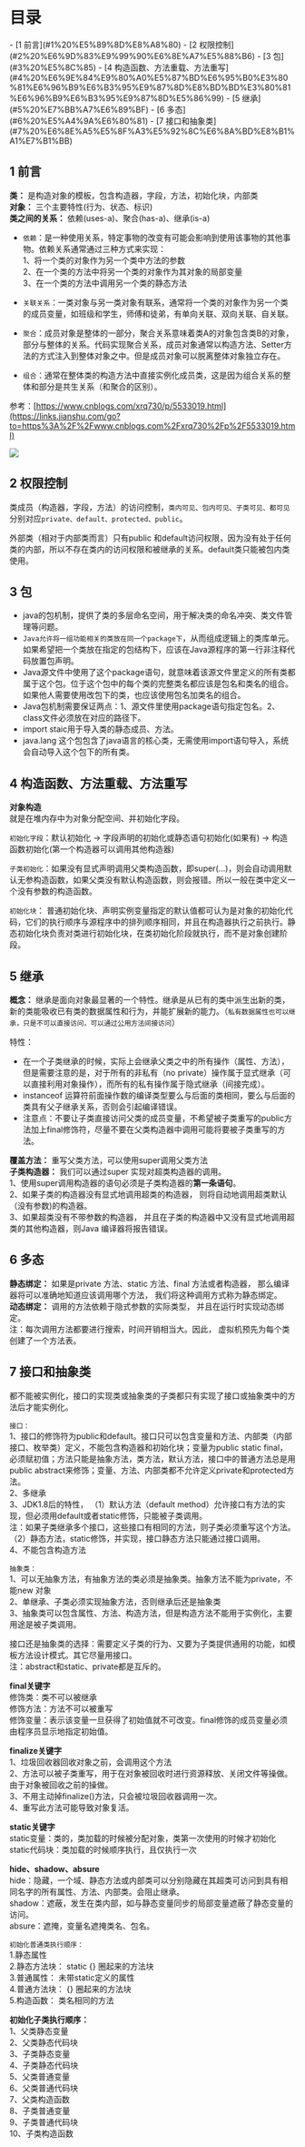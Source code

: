 
<h1>目录</h1>
- [1 前言](#1%20%E5%89%8D%E8%A8%80)
- [2 权限控制](#2%20%E6%9D%83%E9%99%90%E6%8E%A7%E5%88%B6)
- [3 包](#3%20%E5%8C%85)
- [4 构造函数、方法重载、方法重写](#4%20%E6%9E%84%E9%80%A0%E5%87%BD%E6%95%B0%E3%80%81%E6%96%B9%E6%B3%95%E9%87%8D%E8%BD%BD%E3%80%81%E6%96%B9%E6%B3%95%E9%87%8D%E5%86%99)
- [5 继承](#5%20%E7%BB%A7%E6%89%BF)
- [6 多态](#6%20%E5%A4%9A%E6%80%81)
- [7 接口和抽象类](#7%20%E6%8E%A5%E5%8F%A3%E5%92%8C%E6%8A%BD%E8%B1%A1%E7%B1%BB)

## 1 前言

**类：** 是构造对象的模板，包含构造器，字段，方法，初始化块，内部类  
**对象：** 三个主要特性(行为、状态、标识)  
**类之间的关系：** 依赖(uses-a)、聚合(has-a)、继承(is-a)

- `依赖`：是一种使用关系，特定事物的改变有可能会影响到使用该事物的其他事物。依赖关系通常通过三种方式来实现：  
    1、将一个类的对象作为另一个类中方法的参数  
    2、在一个类的方法中将另一个类的对象作为其对象的局部变量  
    3、在一个类的方法中调用另一个类的静态方法

- `关联关系`：一类对象与另一类对象有联系，通常将一个类的对象作为另一个类的成员变量，如班级和学生，师傅和徒弟，有单向关联、双向关联、自关联。

- `聚合`：成员对象是整体的一部分，聚合关系意味着类A的对象包含类B的对象，部分与整体的关系。代码实现聚合关系，成员对象通常以构造方法、Setter方法的方式注入到整体对象之中。但是成员对象可以脱离整体对象独立存在。

- `组合`：通常在整体类的构造方法中直接实例化成员类，这是因为组合关系的整体和部分是共生关系（和聚合的区别）。

参考：[https://www.cnblogs.com/xrq730/p/5533019.html](https://links.jianshu.com/go?to=https%3A%2F%2Fwww.cnblogs.com%2Fxrq730%2Fp%2F5533019.html)  

![](https://image-for.oss-cn-guangzhou.aliyuncs.com/for-obsidian/Java_Study/2_%E5%AD%A6%E4%B9%A0%E7%AC%94%E8%AE%B0/1_Java%E8%AF%AD%E8%A8%80%E6%A0%B8%E5%BF%83/1_Java%E5%9F%BA%E7%A1%80/1_Java%E5%A4%8D%E4%B9%A0%E7%AC%94%E8%AE%B0/image-20240203181704616.png)

## 2 权限控制

类成员（构造器，字段，方法）的访问控制，`类内可见、包内可见、子类可见、都可见`分别对应`private、default、protected、public`。  

外部类（相对于内部类而言）只有public 和default访问权限，因为没有处于任何类的内部，所以不存在类内的访问权限和被继承的关系。default类只能被包内类使用。

## 3 包

- java的包机制，提供了类的多层命名空间，用于解决类的命名冲突、类文件管理等问题。
- `Java允许将一组功能相关的类放在同一个package下`，从而组成逻辑上的类库单元。如果希望把一个类放在指定的包结构下，应该在Java源程序的第一行非注释代码放置包声明。
- Java源文件中使用了这个package语句，就意味着该源文件里定义的所有类都属于这个包。位于这个包中的每个类的完整类名都应该是包名和类名的组合。如果他人需要使用改包下的类，也应该使用包名加类名的组合。
- Java包机制需要保证两点：1、源文件里使用package语句指定包名。2、class文件必须放在对应的路径下。
- import staic用于导入类的静态成员、方法。
- java.lang 这个包包含了java语言的核心类，无需使用import语句导入，系统会自动导入这个包下的所有类。

## 4 构造函数、方法重载、方法重写

**对象构造**  
就是在堆内存中为对象分配空间、并初始化字段。

`初始化字段`：默认初始化 -> 字段声明的初始化或静态语句初始化(如果有) -> 构造函数初始化(第一个构造器可以调用其他构造器)  

`子类初始化`：如果没有显式声明调用父类构造函数，即super(...)，则会自动调用默认无参构造函数，如果父类没有默认构造函数，则会报错。所以一般在类中定义一个没有参数的构造函数。

`初始化块`：  普通初始化块、声明实例变量指定的默认值都可认为是对象的初始化代码，它们的执行顺序与源程序中的排列顺序相同，并且在构造器执行之前执行。静态初始化块负责对类进行初始化块，在类初始化阶段就执行，而不是对象创建阶段。

## 5 继承

**概念：** 继承是面向对象最显著的一个特性。继承是从已有的类中派生出新的类，新的类能吸收已有类的数据属性和行为，并能扩展新的能力。（`私有数据属性也可以继承，只是不可以直接访问，可以通过公用方法间接访问`）  

特性：

- 在一个子类继承的时候，实际上会继承父类之中的所有操作（属性、方法），但是需要注意的是，对于所有的非私有（no private）操作属于显式继承（可以直接利用对象操作），而所有的私有操作属于隐式继承（间接完成）。
- instanceof 运算符前面操作数的编译类型要么与后面的类相同，要么与后面的类具有父子继承关系，否则会引起编译错误。
- 注意点：不要让子类直接访问父类的成员变量，不希望被子类重写的public方法加上final修饰符，尽量不要在父类构造器中调用可能将要被子类重写的方法。

**覆盖方法：** 重写父类方法，可以使用super调用父类方法  
**子类构造器：** 我们可以通过super 实现对超类构造器的调用。  
1、使用super调用构造器的语句必须是子类构造器的**第一条语句**。  
2、如果子类的构造器没有显式地调用超类的构造器， 则将自动地调用超类默认（没有参数)的构造器。  
3、如果超类没有不带参数的构造器， 并且在子类的构造器中又没有显式地调用超类的其他构造器，则Java 编译器将报告错误。

## 6 多态

**静态绑定：** 如果是private 方法、static 方法、final 方法或者构造器， 那么编译器将可以准确地知道应该调用哪个方法， 我们将这种调用方式称为静态绑定。  
**动态绑定：** 调用的方法依赖于隐式参数的实际类型， 并且在运行时实现动态绑定。  
注：每次调用方法都要进行搜索，时间开销相当大。因此， 虚拟机预先为每个类创建了一个方法表。

## 7 接口和抽象类

都不能被实例化，接口的实现类或抽象类的子类都只有实现了接口或抽象类中的方法后才能实例化。  

`接口：`  
1、接口的修饰符为public和default。接口只可以包含变量和方法、内部类（内部接口、枚举类）定义，不能包含构造器和初始化块；变量为public static final，必须赋初值；方法只能是抽象方法，类方法，默认方法，接口中的普通方法总是用public abstract来修饰；变量、方法、内部类都不允许定义private和protected方法。  
2、多继承  
3、JDK1.8后的特性，
	（1）默认方法（default method）允许接口有方法的实现，但必须用default或者static修饰，只能被子类调用。  
		注：如果子类继承多个接口，这些接口有相同的方法，则子类必须重写这个方法。
	（2）静态方法，static修饰，并实现，接口静态方法只能通过接口调用。  
4、不能包含构造方法

`抽象类：`  
1、可以无抽象方法，有抽象方法的类必须是抽象类。抽象方法不能为private，不能new 对象  
2、单继承、子类必须实现抽象方法，否则继承后还是抽象类  
3、抽象类可以包含属性、方法、构造方法，但是构造方法不能用于实例化，主要用途是被子类调用。

接口还是抽象类的选择：需要定义子类的行为、又要为子类提供通用的功能，如模板方法设计模式。其它尽量用接口。  
注：abstract和static、private都是互斥的。

**final关键字**  
修饰类：类不可以被继承  
修饰方法：方法不可以被重写  
修饰变量：表示该变量一旦获得了初始值就不可改变。final修饰的成员变量必须由程序员显示地指定初始值。

**finalize关键字**  
1、垃圾回收器回收对象之前，会调用这个方法  
2、方法可以被子类重写，用于在对象被回收时进行资源释放、关闭文件等操做。由于对象被回收之前的操做。  
3、不用主动掉finalize()方法，只会被垃圾回收器调用一次。  
4、重写此方法可能导致对象复活。

**static关键字**  
static变量：类的，类加载的时候被分配对象，类第一次使用的时候才初始化  
static代码块：类加载的时候顺序执行，且仅执行一次

**hide、shadow、absure**  
hide：隐藏，一个域、静态方法或内部类可以分别隐藏在其超类可访问到具有相同名字的所有属性、方法、内部类。会阻止继承。  
shadow：遮蔽，发生在类内部，如与静态变量同步的局部变量遮蔽了静态变量的访问。  
absure：遮掩，变量名遮掩类名、包名。

`初始化普通类执行顺序：`  
1.静态属性  
2.静态方法块： static {} 圈起来的方法块  
3.普通属性： 未带static定义的属性  
4.普通方法块： {} 圈起来的方法块  
5.构造函数： 类名相同的方法

**初始化子类执行顺序：**  
1、父类静态变量  
2、父类静态代码块  
3、子类静态变量  
4、子类静态代码块  
5、父类普通变量  
6、父类普通代码块  
7、父类构造函数  
8、子类普通变量  
9、子类普通代码块  
10、子类构造函数

  
